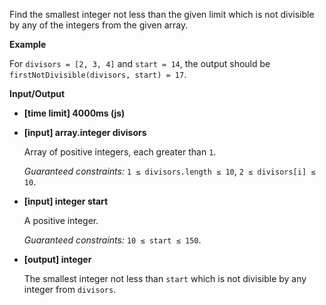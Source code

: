 ﻿Find the smallest integer not less than the given limit which is not divisible by any of the integers from the given array.

**Example**

For `divisors = [2, 3, 4]` and `start = 14`, the output should be
`firstNotDivisible(divisors, start) = 17`.

**Input/Output**

*   **[time limit] 4000ms (js)**

*   **[input] array.integer divisors**

    Array of positive integers, each greater than `1`.

    _Guaranteed constraints:_
    `1 ≤ divisors.length ≤ 10`,
    `2 ≤ divisors[i] ≤ 10`.

*   **[input] integer start**

    A positive integer.

    _Guaranteed constraints:_
    `10 ≤ start ≤ 150`.

*   **[output] integer**

    The smallest integer not less than `start` which is not divisible by any integer from `divisors`.